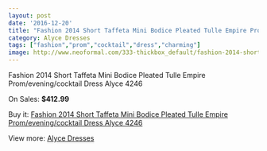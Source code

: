 ```yaml
---
layout: post
date: '2016-12-20'
title: "Fashion 2014 Short Taffeta Mini Bodice Pleated Tulle Empire Prom/evening/cocktail Dress Alyce 4246"
category: Alyce Dresses
tags: ["fashion","prom","cocktail","dress","charming"]
image: http://www.neoformal.com/333-thickbox_default/fashion-2014-short-taffeta-mini-bodice-pleated-tulle-empire-prom-evening-cocktail-dress-alyce-4246.jpg
---
```

Fashion 2014 Short Taffeta Mini Bodice Pleated Tulle Empire Prom/evening/cocktail Dress Alyce 4246

On Sales: **$412.99**
<a href="https://www.neoformal.com/en/alyce-dresses/115-fashion-2014-short-taffeta-mini-bodice-pleated-tulle-empire-prom-evening-cocktail-dress-alyce-4246.html"><amp-img layout="responsive" width="600" height="600" src="//www.neoformal.com/333-thickbox_default/fashion-2014-short-taffeta-mini-bodice-pleated-tulle-empire-prom-evening-cocktail-dress-alyce-4246.jpg" alt="Fashion 2014 Short Taffeta Mini Bodice Pleated Tulle Empire Prom/evening/cocktail Dress Alyce 4246 0" /></a>
<a href="https://www.neoformal.com/en/alyce-dresses/115-fashion-2014-short-taffeta-mini-bodice-pleated-tulle-empire-prom-evening-cocktail-dress-alyce-4246.html"><amp-img layout="responsive" width="600" height="600" src="//www.neoformal.com/334-thickbox_default/fashion-2014-short-taffeta-mini-bodice-pleated-tulle-empire-prom-evening-cocktail-dress-alyce-4246.jpg" alt="Fashion 2014 Short Taffeta Mini Bodice Pleated Tulle Empire Prom/evening/cocktail Dress Alyce 4246 1" /></a>

Buy it: [Fashion 2014 Short Taffeta Mini Bodice Pleated Tulle Empire Prom/evening/cocktail Dress Alyce 4246](https://www.neoformal.com/en/alyce-dresses/115-fashion-2014-short-taffeta-mini-bodice-pleated-tulle-empire-prom-evening-cocktail-dress-alyce-4246.html "Fashion 2014 Short Taffeta Mini Bodice Pleated Tulle Empire Prom/evening/cocktail Dress Alyce 4246")

View more: [Alyce Dresses](https://www.neoformal.com/en/3-alyce-dresses "Alyce Dresses")